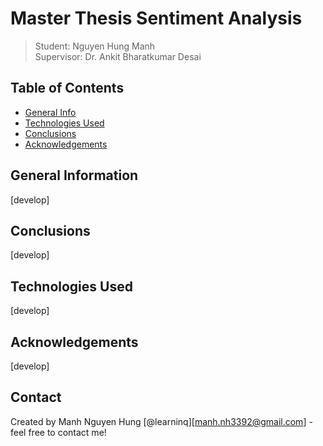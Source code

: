 # Master Thesis Sentiment Analysis
> Student: Nguyen Hung Manh \
> Supervisor: Dr. Ankit Bharatkumar Desai

## Table of Contents
* [General Info](#general-information)
* [Technologies Used](#technologies-used)
* [Conclusions](#conclusions)
* [Acknowledgements](#acknowledgements)

<!-- You can include any other section that is pertinent to your problem -->

## General Information
[develop]

<!-- You don't have to answer all the questions - just the ones relevant to your project. -->

## Conclusions
[develop]

<!-- You don't have to answer all the questions - just the ones relevant to your project. -->


## Technologies Used
[develop]

<!-- As the libraries versions keep on changing, it is recommended to mention the version of library used in this project -->

## Acknowledgements
[develop]

## Contact
Created by Manh Nguyen Hung [@learninq][manh.nh3392@gmail.com] - feel free to contact me!


<!-- Optional -->
<!-- ## License -->
<!-- This project is open source and available under the [... License](). -->

<!-- You don't have to include all sections - just the one's relevant to your project -->
